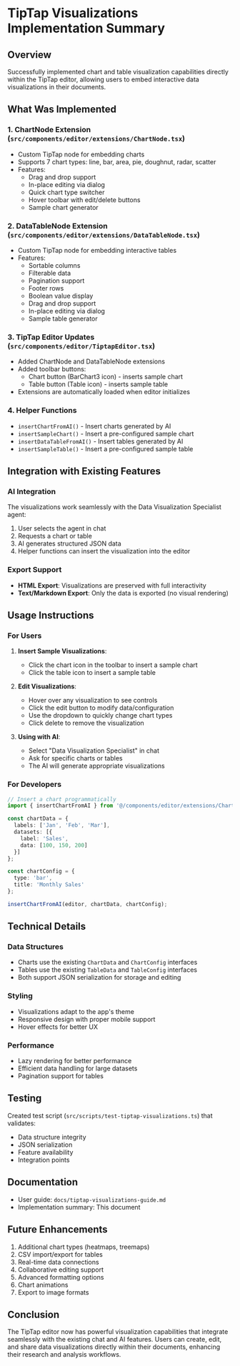 # TipTap Visualizations Implementation Summary

## Overview

Successfully implemented chart and table visualization capabilities directly within the TipTap editor, allowing users to embed interactive data visualizations in their documents.

## What Was Implemented

### 1. ChartNode Extension (`src/components/editor/extensions/ChartNode.tsx`)
- Custom TipTap node for embedding charts
- Supports 7 chart types: line, bar, area, pie, doughnut, radar, scatter
- Features:
  - Drag and drop support
  - In-place editing via dialog
  - Quick chart type switcher
  - Hover toolbar with edit/delete buttons
  - Sample chart generator

### 2. DataTableNode Extension (`src/components/editor/extensions/DataTableNode.tsx`)
- Custom TipTap node for embedding interactive tables
- Features:
  - Sortable columns
  - Filterable data
  - Pagination support
  - Footer rows
  - Boolean value display
  - Drag and drop support
  - In-place editing via dialog
  - Sample table generator

### 3. TipTap Editor Updates (`src/components/editor/TiptapEditor.tsx`)
- Added ChartNode and DataTableNode extensions
- Added toolbar buttons:
  - Chart button (BarChart3 icon) - inserts sample chart
  - Table button (Table icon) - inserts sample table
- Extensions are automatically loaded when editor initializes

### 4. Helper Functions
- `insertChartFromAI()` - Insert charts generated by AI
- `insertSampleChart()` - Insert a pre-configured sample chart
- `insertDataTableFromAI()` - Insert tables generated by AI
- `insertSampleTable()` - Insert a pre-configured sample table

## Integration with Existing Features

### AI Integration
The visualizations work seamlessly with the Data Visualization Specialist agent:
1. User selects the agent in chat
2. Requests a chart or table
3. AI generates structured JSON data
4. Helper functions can insert the visualization into the editor

### Export Support
- **HTML Export**: Visualizations are preserved with full interactivity
- **Text/Markdown Export**: Only the data is exported (no visual rendering)

## Usage Instructions

### For Users
1. **Insert Sample Visualizations**:
   - Click the chart icon in the toolbar to insert a sample chart
   - Click the table icon to insert a sample table

2. **Edit Visualizations**:
   - Hover over any visualization to see controls
   - Click the edit button to modify data/configuration
   - Use the dropdown to quickly change chart types
   - Click delete to remove the visualization

3. **Using with AI**:
   - Select "Data Visualization Specialist" in chat
   - Ask for specific charts or tables
   - The AI will generate appropriate visualizations

### For Developers
```typescript
// Insert a chart programmatically
import { insertChartFromAI } from '@/components/editor/extensions/ChartNode';

const chartData = {
  labels: ['Jan', 'Feb', 'Mar'],
  datasets: [{
    label: 'Sales',
    data: [100, 150, 200]
  }]
};

const chartConfig = {
  type: 'bar',
  title: 'Monthly Sales'
};

insertChartFromAI(editor, chartData, chartConfig);
```

## Technical Details

### Data Structures
- Charts use the existing `ChartData` and `ChartConfig` interfaces
- Tables use the existing `TableData` and `TableConfig` interfaces
- Both support JSON serialization for storage and editing

### Styling
- Visualizations adapt to the app's theme
- Responsive design with proper mobile support
- Hover effects for better UX

### Performance
- Lazy rendering for better performance
- Efficient data handling for large datasets
- Pagination support for tables

## Testing
Created test script (`src/scripts/test-tiptap-visualizations.ts`) that validates:
- Data structure integrity
- JSON serialization
- Feature availability
- Integration points

## Documentation
- User guide: `docs/tiptap-visualizations-guide.md`
- Implementation summary: This document

## Future Enhancements
1. Additional chart types (heatmaps, treemaps)
2. CSV import/export for tables
3. Real-time data connections
4. Collaborative editing support
5. Advanced formatting options
6. Chart animations
7. Export to image formats

## Conclusion
The TipTap editor now has powerful visualization capabilities that integrate seamlessly with the existing chat and AI features. Users can create, edit, and share data visualizations directly within their documents, enhancing their research and analysis workflows.
